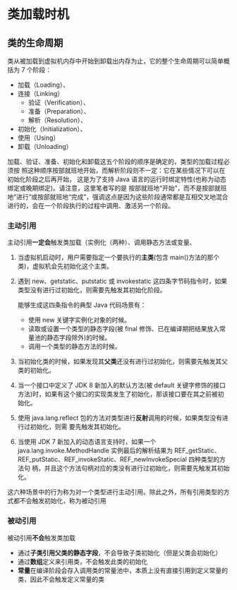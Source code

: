 # 类加载时机

## 类的生命周期

类从被加载到虚拟机内存中开始到卸载出内存为止，它的整个生命周期可以简单概括为 7 个阶段：

- 加载（Loading）、
- 连接（Linking）
  - 验证（Verification）、
  - 准备（Preparation）、
  - 解析（Resolution）、
- 初始化（Initialization）、
- 使用（Using）
- 卸载（Unloading）

加载、验证、准备、初始化和卸载这五个阶段的顺序是确定的，类型的加载过程必须按 照这种顺序按部就班地开始，而解析阶段则不一定：它在某些情况下可以在初始化阶段之后再开始， 这是为了支持 Java 语言的运行时绑定特性(也称为动态绑定或晚期绑定)。请注意，这里笔者写的是 按部就班地“开始”，而不是按部就班地“进行”或按部就班地“完成”，强调这点是因为这些阶段通常都是互相交叉地混合进行的，会在一个阶段执行的过程中调用、激活另一个阶段。

### 主动引用

主动引用**一定会**触发类加载（实例化（两种）、调用静态方法或变量、

1. 当虚拟机启动时，用户需要指定一个要执行的**主类**(包含 main()方法的那个类)，虚拟机会先初始化这个主类。

2. 遇到 new、getstatic、putstatic 或 invokestatic 这四条字节码指令时，如果类型没有进行过初始化，则需要先触发其初始化阶段。

   能够生成这四条指令的典型 Java 代码场景有：

   - 使用 new 关键字实例化对象的时候。
   - 读取或设置一个类型的静态字段(被 final 修饰、已在编译期把结果放入常量池的静态字段除外)的时候。
   - 调用一个类型的静态方法的时候。

2. 当初始化类的时候，如果发现其**父类**还没有进行过初始化，则需要先触发其父类的初始化。

3. 当一个接口中定义了 JDK 8 新加入的默认方法(被 default 关键字修饰的接口方法)时，如果有这个接口的实现类发生了初始化，那该接口要在其之前被初始化。

5. 使用 java.lang.reflect 包的方法对类型进行**反射**调用的时候，如果类型没有进行过初始化，则需 要先触发其初始化。

6. 当使用 JDK 7 新加入的动态语言支持时，如果一个 java.lang.invoke.MethodHandle 实例最后的解析结果为 REF_getStatic、REF_putStatic、REF_invokeStatic、REF_newInvokeSpecial 四种类型的方法句 柄，并且这个方法句柄对应的类没有进行过初始化，则需要先触发其初始化。

这六种场景中的行为称为对一个类型进行主动引用。除此之外，所有引用类型的方式都不会触发初始化，称为被动引用

### 被动引用

被动引用**不会**触发类加载

- 通过**子类引用父类的静态字段**，不会导致子类初始化（但是父类会初始化）
- 通过**数组**定义来引用类，不会触发此类的初始化
- **常量**在编译阶段会存入调用类的常量池中，本质上没有直接引用到定义常量的类，因此不会触发定义常量的类
